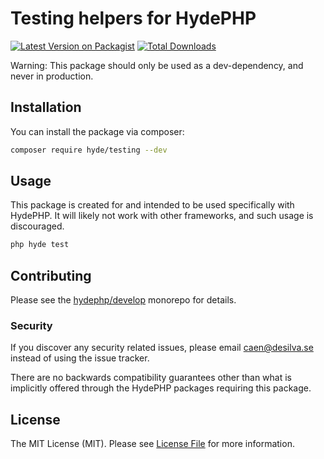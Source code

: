 # Testing helpers for HydePHP

[![Latest Version on Packagist](https://img.shields.io/packagist/v/hyde/testing.svg?style=flat-square)](https://packagist.org/packages/hyde/testing)
[![Total Downloads](https://img.shields.io/packagist/dt/hyde/testing.svg?style=flat-square)](https://packagist.org/packages/hyde/testing)

Warning: This package should only be used as a dev-dependency, and never in production.


## Installation

You can install the package via composer:

```bash
composer require hyde/testing --dev
```


## Usage

This package is created for and intended to be used specifically with HydePHP. It will likely not work with other frameworks, and such usage is discouraged.

```bash
php hyde test
```


## Contributing

Please see the [hydephp/develop](https://github.com/hydephp/develop/issues) monorepo for details.

### Security

If you discover any security related issues, please email caen@desilva.se instead of using the issue tracker.

There are no backwards compatibility guarantees other than what is implicitly offered through the HydePHP packages requiring this package.


## License

The MIT License (MIT). Please see [License File](LICENSE.md) for more information.
